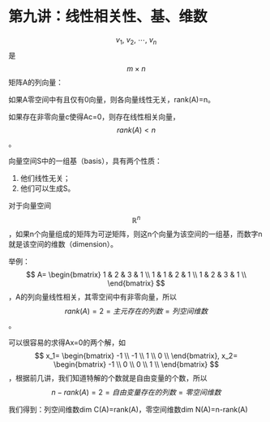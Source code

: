 ﻿
# 第九讲：线性相关性、基、维数

$$v_1,\ v_2,\ \cdots,\ v_n$$是$$m\times n$$矩阵A的列向量：

如果A零空间中有且仅有0向量，则各向量线性无关，rank(A)=n。

如果存在非零向量c使得Ac=0，则存在线性相关向量，$$rank(A)\lt n$$。

向量空间S中的一组基（basis），具有两个性质：

1. 他们线性无关；
2. 他们可以生成S。

对于向量空间$$\mathbb{R}^n$$，如果n个向量组成的矩阵为可逆矩阵，则这n个向量为该空间的一组基，而数字n就是该空间的维数（dimension）。

举例：
$$
A=
\begin{bmatrix}
1 & 2 & 3 & 1 \\
1 & 1 & 2 & 1 \\
1 & 2 & 3 & 1 \\
\end{bmatrix}
$$
，A的列向量线性相关，其零空间中有非零向量，所以$$rank(A)=2=主元存在的列数=列空间维数$$。

可以很容易的求得Ax=0的两个解，如
$$
x_1=
\begin{bmatrix}
-1 \\
-1 \\
1 \\
0 \\
\end{bmatrix}, 
x_2=
\begin{bmatrix}
-1 \\
0 \\
0 \\
1 \\
\end{bmatrix}
$$，根据前几讲，我们知道特解的个数就是自由变量的个数，所以$$n-rank(A)=2=自由变量存在的列数=零空间维数$$

我们得到：列空间维数dim C(A)=rank(A)，零空间维数dim N(A)=n-rank(A)
